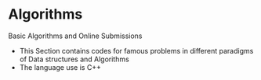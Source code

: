# Algorithms
Basic Algorithms and Online Submissions

* This Section contains codes for famous problems in different paradigms of Data structures and Algorithms
* The language use is C++
